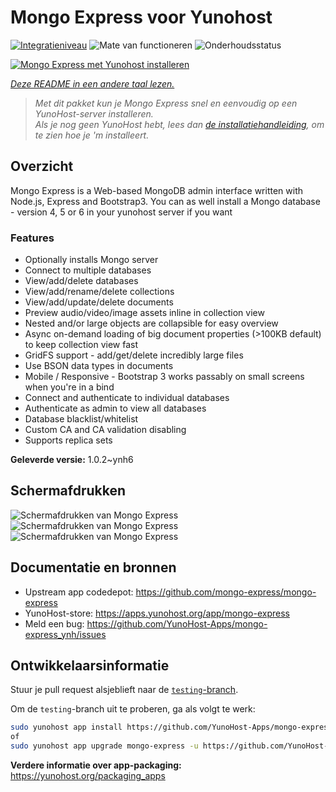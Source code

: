 <!--
NB: Deze README is automatisch gegenereerd door <https://github.com/YunoHost/apps/tree/master/tools/readme_generator>
Hij mag NIET handmatig aangepast worden.
-->

# Mongo Express voor Yunohost

[![Integratieniveau](https://dash.yunohost.org/integration/mongo-express.svg)](https://ci-apps.yunohost.org/ci/apps/mongo-express/) ![Mate van functioneren](https://ci-apps.yunohost.org/ci/badges/mongo-express.status.svg) ![Onderhoudsstatus](https://ci-apps.yunohost.org/ci/badges/mongo-express.maintain.svg)

[![Mongo Express met Yunohost installeren](https://install-app.yunohost.org/install-with-yunohost.svg)](https://install-app.yunohost.org/?app=mongo-express)

*[Deze README in een andere taal lezen.](./ALL_README.md)*

> *Met dit pakket kun je Mongo Express snel en eenvoudig op een YunoHost-server installeren.*  
> *Als je nog geen YunoHost hebt, lees dan [de installatiehandleiding](https://yunohost.org/install), om te zien hoe je 'm installeert.*

## Overzicht

Mongo Express is a Web-based MongoDB admin interface written with Node.js, Express and Bootstrap3.
You can as well install a Mongo database - version 4, 5 or 6 in your yunohost server if you want 

### Features
- Optionally installs Mongo server
- Connect to multiple databases
- View/add/delete databases
- View/add/rename/delete collections
- View/add/update/delete documents
- Preview audio/video/image assets inline in collection view
- Nested and/or large objects are collapsible for easy overview
- Async on-demand loading of big document properties (>100KB default) to keep collection view fast
- GridFS support - add/get/delete incredibly large files
- Use BSON data types in documents
- Mobile / Responsive - Bootstrap 3 works passably on small screens when you're in a bind
- Connect and authenticate to individual databases
- Authenticate as admin to view all databases
- Database blacklist/whitelist
- Custom CA and CA validation disabling
- Supports replica sets


**Geleverde versie:** 1.0.2~ynh6

## Schermafdrukken

![Schermafdrukken van Mongo Express](./doc/screenshots/collection-view.png)
![Schermafdrukken van Mongo Express](./doc/screenshots/databases-view.png)
![Schermafdrukken van Mongo Express](./doc/screenshots/document-edit.png)

## Documentatie en bronnen

- Upstream app codedepot: <https://github.com/mongo-express/mongo-express>
- YunoHost-store: <https://apps.yunohost.org/app/mongo-express>
- Meld een bug: <https://github.com/YunoHost-Apps/mongo-express_ynh/issues>

## Ontwikkelaarsinformatie

Stuur je pull request alsjeblieft naar de [`testing`-branch](https://github.com/YunoHost-Apps/mongo-express_ynh/tree/testing).

Om de `testing`-branch uit te proberen, ga als volgt te werk:

```bash
sudo yunohost app install https://github.com/YunoHost-Apps/mongo-express_ynh/tree/testing --debug
of
sudo yunohost app upgrade mongo-express -u https://github.com/YunoHost-Apps/mongo-express_ynh/tree/testing --debug
```

**Verdere informatie over app-packaging:** <https://yunohost.org/packaging_apps>
